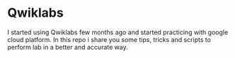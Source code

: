 # Qwiklabs
I started using Qwiklabs few months ago and started practicing with google cloud platform. In this repo i share you some tips, tricks and scripts to perform lab in a better and accurate way.
